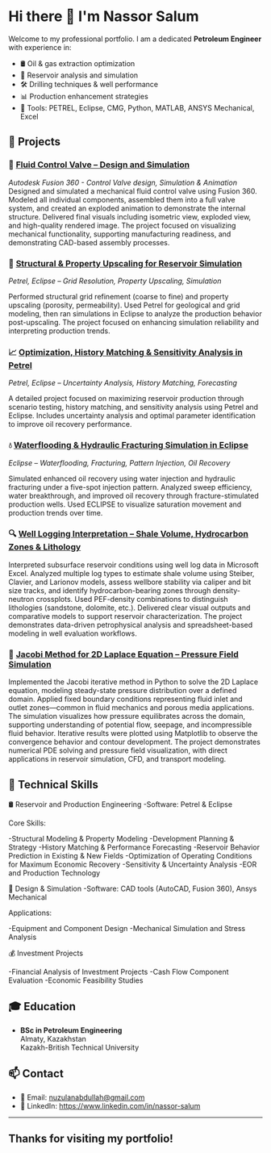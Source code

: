 # Hi there 👋 I'm Nassor Salum

Welcome to my professional portfolio. I am a dedicated **Petroleum Engineer** with experience in:

- 🛢️ Oil & gas extraction optimization  
- 🧪 Reservoir analysis and simulation  
- 🛠️ Drilling techniques & well performance  
- 📊 Production enhancement strategies  
- 🧰 Tools: PETREL, Eclipse, CMG, Python, MATLAB, ANSYS Mechanical, Excel
  

## 📂 Projects

   ### 🔧 [Fluid Control Valve – Design and Simulation](https://github.com/Nassor-Salum/fluid-control-valve)
*Autodesk Fusion 360 - Control Valve design, Simulation & Animation*
Designed and simulated a mechanical fluid control valve using Fusion 360. Modeled all individual components, assembled them into a full valve system, and created an exploded animation to demonstrate the internal structure. Delivered final visuals including isometric view, exploded view, and high-quality rendered image. The project focused on visualizing mechanical functionality, supporting manufacturing readiness, and demonstrating CAD-based assembly processes.




   ### 🧱 [Structural & Property Upscaling for Reservoir Simulation](https://github.com/nassor-salum/structural-property-upscaling)  
*Petrel, Eclipse – Grid Resolution, Property Upscaling, Simulation*

Performed structural grid refinement (coarse to fine) and property upscaling (porosity, permeability). Used Petrel for geological and grid modeling, then ran simulations in Eclipse to analyze the production behavior post-upscaling. The project focused on enhancing simulation reliability and interpreting production trends.



   ### 📈 [Optimization, History Matching & Sensitivity Analysis in Petrel](https://github.com/Nassor-Salum/optimization-under-uncertainty-petrel)  
*Petrel, Eclipse – Uncertainty Analysis, History Matching, Forecasting*

A detailed project focused on maximizing reservoir production through scenario testing, history matching, and sensitivity analysis using Petrel and Eclipse. Includes uncertainty analysis and optimal parameter identification to improve oil recovery performance.



   ### 💧 [Waterflooding & Hydraulic Fracturing Simulation in Eclipse](https://github.com/Nassor-Salum/waterflooding-hydraulic-fracturing)  
*Eclipse – Waterflooding, Fracturing, Pattern Injection, Oil Recovery*

Simulated enhanced oil recovery using water injection and hydraulic fracturing under a five-spot injection pattern. Analyzed sweep efficiency, water breakthrough, and improved oil recovery through fracture-stimulated production wells. Used ECLIPSE to visualize saturation movement and production trends over time.



### 🔍 [Well Logging Interpretation – Shale Volume, Hydrocarbon Zones & Lithology](https://github.com/Nassor-Salum/well-logging-interpretation)

Interpreted subsurface reservoir conditions using well log data in Microsoft Excel. Analyzed multiple log types to estimate shale volume using Steiber, Clavier, and Larionov models, assess wellbore stability via caliper and bit size tracks, and identify hydrocarbon-bearing zones through density-neutron crossplots. Used PEF-density combinations to distinguish lithologies (sandstone, dolomite, etc.). Delivered clear visual outputs and comparative models to support reservoir characterization. The project demonstrates data-driven petrophysical analysis and spreadsheet-based modeling in well evaluation workflows.



### 🔄 [Jacobi Method for 2D Laplace Equation – Pressure Field Simulation](https://github.com/Nassor-Salum/jacobi-method-laplace-2d)

Implemented the Jacobi iterative method in Python to solve the 2D Laplace equation, modeling steady-state pressure distribution over a defined domain. Applied fixed boundary conditions representing fluid inlet and outlet zones—common in fluid mechanics and porous media applications. The simulation visualizes how pressure equilibrates across the domain, supporting understanding of potential flow, seepage, and incompressible fluid behavior. Iterative results were plotted using Matplotlib to observe the convergence behavior and contour development. The project demonstrates numerical PDE solving and pressure field visualization, with direct applications in reservoir simulation, CFD, and transport modeling.


## 💼 Technical Skills

  🛢 Reservoir and Production Engineering
-Software: Petrel & Eclipse

Core Skills:

-Structural Modeling & Property Modeling
-Development Planning & Strategy
-History Matching & Performance Forecasting
-Reservoir Behavior Prediction in Existing & New Fields
-Optimization of Operating Conditions for Maximum Economic Recovery
-Sensitivity & Uncertainty Analysis
-EOR and Production Technology

   🧠 Design & Simulation
-Software: CAD tools (AutoCAD, Fusion 360), Ansys Mechanical

Applications:

-Equipment and Component Design
-Mechanical Simulation and Stress Analysis

  💰 Investment Projects

-Financial Analysis of Investment Projects
-Cash Flow Component Evaluation
-Economic Feasibility Studies

## 🎓 Education

- **BSc in Petroleum Engineering**  
  Almaty, Kazakhstan  
  Kazakh-British Technical University

## 📫 Contact

- 📧 Email: nuzulanabdullah@gmail.com  
- 🔗 LinkedIn: https://www.linkedin.com/in/nassor-salum 

---

## **Thanks for visiting my portfolio!**
